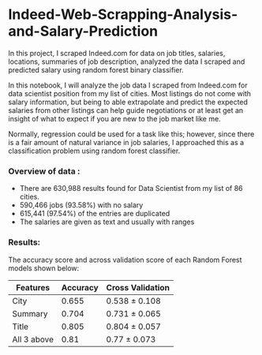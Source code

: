 # Indeed-Web-Scrapping-Analysis-and-Salary-Prediction
In this project, I scraped Indeed.com for data on job titles, salaries, locations, summaries of job description, analyzed the data I scraped and predicted salary using random forest binary classifier.

In this notebook, I will analyze the job data I scraped from Indeed.com for data scientist position from my list of cities. Most listings do not come with salary information, but being to able extrapolate and predict the expected salaries from other listings can help guide negotiations or at least get an insight of what to expect if you are new to the job market like me. 

Normally, regression could be used for a task like this; however, since there is a fair amount of natural variance in job salaries, I approached this as a classification problem using random forest classifier.

### Overview of data :
* There are 630,988 results found for Data Scientist from my list of 86 cities. 
* 590,466 jobs (93.58%) with no salary
* 615,441 (97.54%) of the entries are duplicated
* The salaries are given as text and usually with ranges

### Results:
The accuracy score and across validation score of each Random Forest models shown below:

|Features|Accuracy|Cross Validation|
|------|------|------|
|City|0.655|0.538 ± 0.108|
|Summary|0.704|0.731 ± 0.065|
|Title|0.805|0.804 ± 0.057|
|All 3 above|0.81|0.77 ± 0.073|

